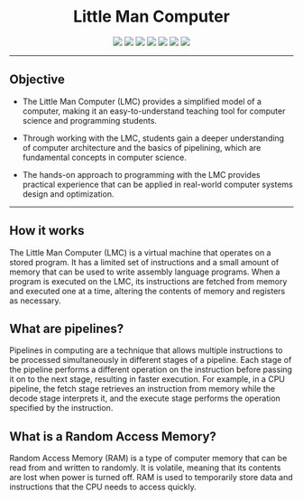 <h1 align="center"> Little Man Computer </h1>

<div align="center">
  <img src="https://img.shields.io/badge/Version-0.62-303060"/>
  <img src="https://img.shields.io/badge/Status-Under%20Development-9cf"/>
  <img src="https://img.shields.io/badge/Chrome-Suported-green"/>
  <img src="https://img.shields.io/badge/Safari-Suported-green"/>
  <img src="https://img.shields.io/badge/Firefox-Not%20Suported-red"/>
  <img src="https://img.shields.io/badge/Mobile-Not%20Suported-red"/>
  <img src="https://img.shields.io/badge/Edge-Under%20Development-yellow"/>
 </div>

---
## Objective

* The Little Man Computer (LMC) provides a simplified model of a computer, making it an easy-to-understand teaching tool for computer science and programming students.

* Through working with the LMC, students gain a deeper understanding of computer architecture and the basics of pipelining, which are fundamental concepts in computer science.

* The hands-on approach to programming with the LMC provides practical experience that can be applied in real-world computer systems design and optimization.

---
## How it works

The Little Man Computer (LMC) is a virtual machine that operates on a stored program. It has a limited set of instructions and a small amount of memory that can be used to write assembly language programs. When a program is executed on the LMC, its instructions are fetched from memory and executed one at a time, altering the contents of memory and registers as necessary.

## What are pipelines? 

Pipelines in computing are a technique that allows multiple instructions to be processed simultaneously in different stages of a pipeline.
Each stage of the pipeline performs a different operation on the instruction before passing it on to the next stage, resulting in faster execution.
For example, in a CPU pipeline, the fetch stage retrieves an instruction from memory while the decode stage interprets it, and the execute stage performs the operation specified by the instruction.

## What is a Random Access Memory?

Random Access Memory (RAM) is a type of computer memory that can be read from and written to randomly.
It is volatile, meaning that its contents are lost when power is turned off.
RAM is used to temporarily store data and instructions that the CPU needs to access quickly.
